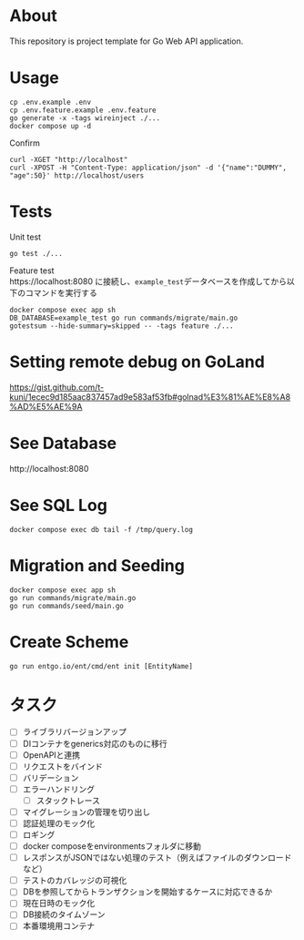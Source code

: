 # About

This repository is project template for Go Web API application.

# Usage 

```
cp .env.example .env
cp .env.feature.example .env.feature
go generate -x -tags wireinject ./...
docker compose up -d
```

Confirm

```
curl -XGET "http://localhost"
curl -XPOST -H "Content-Type: application/json" -d '{"name":"DUMMY", "age":50}' http://localhost/users
```

# Tests

Unit test

```
go test ./...
```

Feature test  
https://localhost:8080 に接続し、`example_test`データベースを作成してから以下のコマンドを実行する

```
docker compose exec app sh
DB_DATABASE=example_test go run commands/migrate/main.go
gotestsum --hide-summary=skipped -- -tags feature ./...
```

# Setting remote debug on GoLand

https://gist.github.com/t-kuni/1ecec9d185aac837457ad9e583af53fb#golnad%E3%81%AE%E8%A8%AD%E5%AE%9A

# See Database

http://localhost:8080

# See SQL Log

```
docker compose exec db tail -f /tmp/query.log
```

# Migration and Seeding

```
docker compose exec app sh
go run commands/migrate/main.go
go run commands/seed/main.go
```

# Create Scheme

```
go run entgo.io/ent/cmd/ent init [EntityName]
```

# タスク

- [ ] ライブラリバージョンアップ
- [ ] DIコンテナをgenerics対応のものに移行
- [ ] OpenAPIと連携
- [ ] リクエストをバインド
- [ ] バリデーション
- [ ] エラーハンドリング
  - [ ] スタックトレース
- [ ] マイグレーションの管理を切り出し
- [ ] 認証処理のモック化
- [ ] ロギング
- [ ] docker composeをenvironmentsフォルダに移動
- [ ] レスポンスがJSONではない処理のテスト（例えばファイルのダウンロードなど）
- [ ] テストのカバレッジの可視化
- [ ] DBを参照してからトランザクションを開始するケースに対応できるか
- [ ] 現在日時のモック化
- [ ] DB接続のタイムゾーン
- [ ] 本番環境用コンテナ
